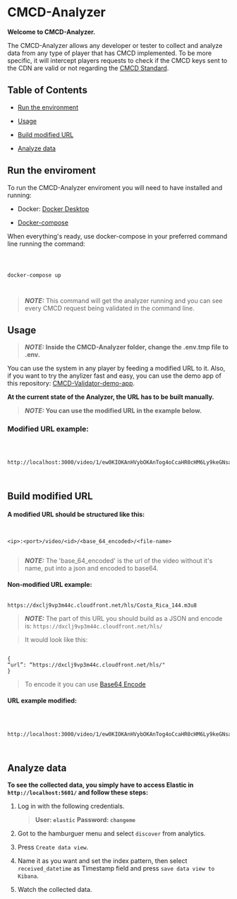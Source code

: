 # CMCD-Analyzer

**Welcome to CMCD-Analyzer.**

  

The CMCD-Analyzer allows any developer or tester to collect and analyze data from any type of player that has CMCD implemented. To be more specific, it will intercept players requests to check if the CMCD keys sent to the CDN are valid or not regarding the [CMCD Standard](https://cdn.cta.tech/cta/media/media/resources/standards/pdfs/cta-5004-final.pdf).

  

## Table of Contents

  

* [Run the environment](#Run-the-environment)

* [Usage](#Usage)

* [Build modified URL](#Build-modified-URL)

* [Analyze data](#Analyze-data)

  

## Run the enviroment

  

To run the CMCD-Analyzer enviroment you will need to have installed and running:

  

- Docker: [Docker Desktop](https://www.docker.com/products/docker-desktop/)

  

- [Docker-compose](https://docs.docker.com/compose/install/)

  

When everything's ready, use docker-compose in your preferred command line running the command:

  

````

  

docker-compose up

  

````

  

>  **_NOTE:_** This command will get the analyzer running and you can see every CMCD request being validated in the command line.

  

## Usage

  

>  **_NOTE:_ Inside the CMCD-Analyzer folder, change the .env.tmp file to .env.**

  

You can use the system in any player by feeding a modified URL to it. Also, if you want to try the anylizer fast and easy, you can use the demo app of this repository: [CMCD-Validator-demo-app](https://github.com/montevideo-tech/cmcd-validator/tree/develop/packages/cmcd-validator-demo-app).

  

**At the current state of the Analyzer, the URL has to be built manually.**

  

>  **_NOTE:_ You can use the modified URL in the example below.**

  

### Modified URL example:

````

  

http://localhost:3000/video/1/ew0KIOKAnHVybOKAnTog4oCcaHR0cHM6Ly9keGNsajl2cDNtNDRjLmNsb3VkZnJvbnQubmV0L2hscyINCn0=/Costa_Rica_144.m3u8

  

````

  

## Build modified URL

#### A modified URL should be structured like this:

````


<ip>:<port>/video/<id>/<base_64_encoded>/<file-name>


````

>  **_NOTE:_** The 'base_64_encoded' is the url of the video without it's name, put into a json and encoded to base64.

  

#### Non-modified URL example:

````

https://dxclj9vp3m44c.cloudfront.net/hls/Costa_Rica_144.m3u8

````

  

>  **_NOTE:_** The part of this URL you should build as a JSON and encode is: ````https://dxclj9vp3m44c.cloudfront.net/hls/````

>It would look like this:

````

{
“url”: “https://dxclj9vp3m44c.cloudfront.net/hls/"
}

````

> To encode it you can use [Base64 Encode](https://www.base64encode.org/)

#### URL example modified:

````

  

http://localhost:3000/video/1/ew0KIOKAnHVybOKAnTog4oCcaHR0cHM6Ly9keGNsajl2cDNtNDRjLmNsb3VkZnJvbnQubmV0L2hscyINCn0=/Costa_Rica_144.m3u8

  

````

  

## Analyze data

  

**To see the collected data, you simply have to access Elastic in ````http://localhost:5601/```` and follow these steps:**

1. Log in with the following credentials.
	>**User: ````elastic````**
	>**Password: ````changeme````**
	
2. Got to the hamburguer menu and select ````discover```` from analytics.

3. Press ````Create data view````.
 
4. Name it as you want and set the index pattern, then select ````received_datetime```` as Timestamp field and press ````save data view to Kibana````.

5. Watch the collected data.
